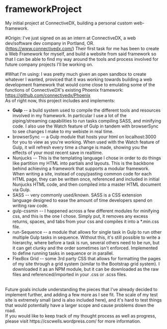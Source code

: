 # frameworkProject
My initial project at ConnectiveDX, building a personal custom web-framework.

#Origin:
I've just signed on as an intern at ConnectiveDX, a web dev/software dev company in Portland, OR. (https://www.connectivedx.com/) Their first task for me has been to create a Web Framework for myself, and build a website from said framework so that I can be able to find my way around the tools and process involved for future company projects I'll be working on.


#What I'm using:
I was pretty much given an open sandbox to create whatever I wanted, proviced that it was working towards building a web development
framework that would come close to emulating some of the functions of ConnectiveDX's existing Phoenix framework:
<br>
https://github.com/connectivedx/Phoenix
<br>
As of right now, this project includes and implements:
  <ul>
    <li><strong>Gulp</strong> -- a build system used to compile the different tools and resources involved in my framework. In particular I use a lot of the piping/streaming capabilities to run tasks compiling SASS, and minifying code. I also use the Watch feature of Gulp in tandem with browserSync to see changes I make to my webiste in real time.</li>
    <li>browserSync -- a Gulp module that hosts your html on localhost:3000 for you to view as you're working. When used with the Watch feature of Gulp, it will refresh every time a change is made, showing you the effects of your most recent save in realtime.</li>
    <li>Nunjucks -- This is the templating language I chose in order to do things like partition my HTML into partials and layouts. This is the backbone behind achieving a framework that supports a modular framework. When writing a site, instead of copy/pasting common code for each HTML page, they can be written once, referenced and included in initial Nunjucks HTML code, and then compiled into a master HTML document via Gulp.</li>
    <li>SASS -- very commonly used/known. SASS is a CSS extension language designed to ease the amount of time developers spend on writing raw code.</li>
    <li>gulp-cssmin -- I happened across a few different modules for minifying css, and this is the one I chose. Simply put, it removes any excess returns, spaces, and tabs from your css and compiles it into a *.min.css file.</li>
    <li>run-Sequence -- a module that allows for single task in Gulp to run other multiple Gulp tasks in sequence. Without this, it's still possible to write a hierarchy, where before a task is run, several others need to be run, but it can get clunky and the order sometimes isn't enforced. Implemented to define running tasks in sequence or in parallel.</li>
    <li>FlexBox Grid -- some 3rd party CSS that allows for formatting the pages of my site through a grid system (similar to the Bootstrap grid system). I downloaded it as an NPM module, but it can be downloaded as the raw files and referenced/imported in your .css or .scss files.</li>
  </ul>
  <br>
Future goals include understanding the pieces that I've already decided to implement further, and adding a few more as I see fit. The scale of my test site is extremely small (and is also included here), and it's hard to test things that would potentially have a larger scope and cause problems down the road.
<br>
If you would like to keep track of my thought process as well as progress, please visit https://cscwells.wordpress.com/ for more information.

